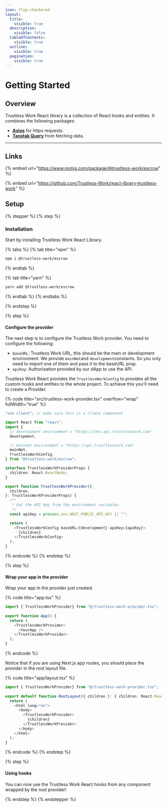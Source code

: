 ```yaml
---
icon: flag-checkered
layout:
  title:
    visible: true
  description:
    visible: false
  tableOfContents:
    visible: true
  outline:
    visible: true
  pagination:
    visible: true
---
```


# Getting Started

## Overview

Trustless Work React library is a collection of React hooks and entities. It combines the following packages:

* [**Axios**](https://axios-http.com/es/docs/intro) for https requests.
* [**Tanstak Query**](https://tanstack.com/query/latest/docs/framework/react/overview) from fetching data.

***

## Links

{% embed url="https://www.npmjs.com/package/@trustless-work/escrow" %}

{% embed url="https://github.com/Trustless-Work/react-library-trustless-work" %}

## Setup

{% stepper %}
{% step %}
### Installation

Start by installing Trustless Work React Library.

{% tabs %}
{% tab title="npm" %}
```sh
npm i @trustless-work/escrow
```
{% endtab %}

{% tab title="yarn" %}
```sh
yarn add @trustless-work/escrow
```
{% endtab %}
{% endtabs %}


{% endstep %}

{% step %}
#### Configure the provider

The next step is to configure the Trustless Work provider. You need to configure the following:

* `baseURL`: Trustless Work URL, this should be the main or development environment. We provide `mainNet`and `development`constants. So you only need to import one of them and pass it to the baseURL prop.
* `apiKey`: Authorization provided by our dApp to use the API.

Trustless Work React provides the `TrustlessWorkConfig` to provides all the custom hooks and entities to the whole project. To achieve this you'll need to create a Provider.

{% code title="src/trustless-work-provider.tsx" overflow="wrap" fullWidth="true" %}
```typescript
"use client"; // make sure this is a client component

import React from "react";
import {
  // development environment = "https://dev.api.trustlesswork.com"
  development,

  // mainnet environment = "https://api.trustlesswork.com"
  mainNet,
  TrustlessWorkConfig,
} from "@trustless-work/escrow";

interface TrustlessWorkProviderProps {
  children: React.ReactNode;
}

export function TrustlessWorkProvider({
  children,
}: TrustlessWorkProviderProps) {
  /**
   * Get the API key from the environment variables
   */
  const apiKey = process.env.NEXT_PUBLIC_API_KEY || "";

  return (
    <TrustlessWorkConfig baseURL={development} apiKey={apiKey}>
      {children}
    </TrustlessWorkConfig>
  );
}

```
{% endcode %}
{% endstep %}

{% step %}
#### Wrap your app in the provider

Wrap your app in the provider just created.

{% code title="app.tsx" %}
```typescript
import { TrustlessWorkProvider} from "@/trustless-work-provider.tsx";
 
export function App() {
  return (
    <TrustlessWorkProvider>
      <YourApp />
    </TrustlessWorkProvider>
  );
}
```
{% endcode %}

Notice that if you are using Next.js app routes, you should place the provider in the root layout file.

{% code title="app/layout.tsx" %}
```typescript
import { TrustlessWorkProvider} from "@/trustless-work-provider.tsx";
 
export default function RootLayout({ children }: { children: React.ReactNode }) {
  return (
    <html lang="en">
      <body>
        <TrustlessWorkProvider>
          {children}
        </TrustlessWorkProvider>
      </body>
    </html>
  );
}
```
{% endcode %}
{% endstep %}

{% step %}
#### Using hooks

You can now use the Trustless Work React hooks from any component wrapped by the root provider!


{% endstep %}
{% endstepper %}

